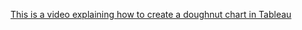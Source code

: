 [This is a video explaining how to create a doughnut chart in Tableau](https://drive.google.com/file/d/13wrdnfNiMqVjqOlCfKfyV8WYdPSELhVD/view?usp=drive_link)

